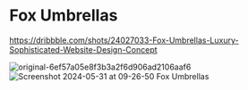 # Fox Umbrellas

https://dribbble.com/shots/24027033-Fox-Umbrellas-Luxury-Sophisticated-Website-Design-Concept

![original-6ef57a05e8f3b3a2f6d906ad2106aaf6](https://github.com/ASproson/css_fox/assets/77736272/448ff190-9c54-4d05-994d-2d5163f66932)
![Screenshot 2024-05-31 at 09-26-50 Fox Umbrellas](https://github.com/ASproson/css_fox/assets/77736272/00c96dac-5e5a-4dd2-9223-aec592f0a38e)

